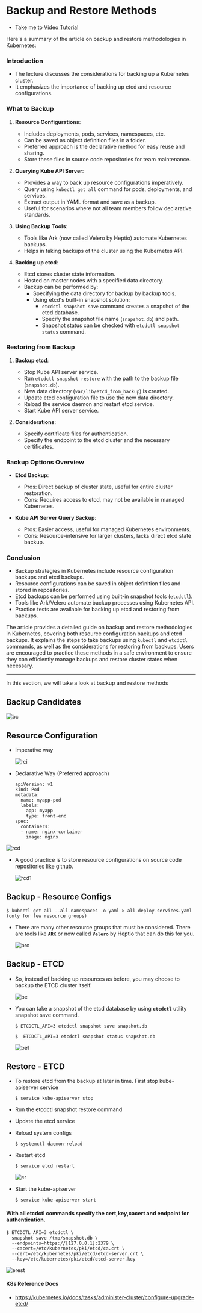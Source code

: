 # Backup and Restore Methods
  - Take me to [Video Tutorial](https://kodekloud.com/topic/backup-and-restore-methods/)



Here's a summary of the article on backup and restore methodologies in Kubernetes:

### Introduction
- The lecture discusses the considerations for backing up a Kubernetes cluster.
- It emphasizes the importance of backing up etcd and resource configurations.

### What to Backup
1. **Resource Configurations**:
   - Includes deployments, pods, services, namespaces, etc.
   - Can be saved as object definition files in a folder.
   - Preferred approach is the declarative method for easy reuse and sharing.
   - Store these files in source code repositories for team maintenance.

2. **Querying Kube API Server**:
   - Provides a way to back up resource configurations imperatively.
   - Query using `kubectl get all` command for pods, deployments, and services.
   - Extract output in YAML format and save as a backup.
   - Useful for scenarios where not all team members follow declarative standards.

3. **Using Backup Tools**:
   - Tools like Ark (now called Velero by Heptio) automate Kubernetes backups.
   - Helps in taking backups of the cluster using the Kubernetes API.

4. **Backing up etcd**:
   - Etcd stores cluster state information.
   - Hosted on master nodes with a specified data directory.
   - Backup can be performed by:
     - Specifying the data directory for backup by backup tools.
     - Using etcd's built-in snapshot solution:
       - `etcdctl snapshot save` command creates a snapshot of the etcd database.
       - Specify the snapshot file name (`snapshot.db`) and path.
       - Snapshot status can be checked with `etcdctl snapshot status` command.

### Restoring from Backup
1. **Backup etcd**:
   - Stop Kube API server service.
   - Run `etcdctl snapshot restore` with the path to the backup file (`snapshot.db`).
   - New data directory (`var/lib/etcd_from_backup`) is created.
   - Update etcd configuration file to use the new data directory.
   - Reload the service daemon and restart etcd service.
   - Start Kube API server service.

2. **Considerations**:
   - Specify certificate files for authentication.
   - Specify the endpoint to the etcd cluster and the necessary certificates.

### Backup Options Overview
- **Etcd Backup**:
  - Pros: Direct backup of cluster state, useful for entire cluster restoration.
  - Cons: Requires access to etcd, may not be available in managed Kubernetes.

- **Kube API Server Query Backup**:
  - Pros: Easier access, useful for managed Kubernetes environments.
  - Cons: Resource-intensive for larger clusters, lacks direct etcd state backup.

### Conclusion
- Backup strategies in Kubernetes include resource configuration backups and etcd backups.
- Resource configurations can be saved in object definition files and stored in repositories.
- Etcd backups can be performed using built-in snapshot tools (`etcdctl`).
- Tools like Ark/Velero automate backup processes using Kubernetes API.
- Practice tests are available for backing up etcd and restoring from backups.

The article provides a detailed guide on backup and restore methodologies in Kubernetes, covering both resource configuration backups and etcd backups. It explains the steps to take backups using `kubectl` and `etcdctl` commands, as well as the considerations for restoring from backups. Users are encouraged to practice these methods in a safe environment to ensure they can efficiently manage backups and restore cluster states when necessary.


_________________________________________________________________________________________________________



  
In this section, we will take a look at backup and restore methods

## Backup Candidates
 
 ![bc](../../images/bc.PNG)
 
## Resource Configuration
- Imperative way
  
  ![rci](../../images/rci.PNG)

- Declarative Way (Preferred approach)
  ```
  apiVersion: v1
  kind: Pod
  metadata:
    name: myapp-pod
    labels:
      app: myapp
      type: front-end
  spec:
    containers:
    - name: nginx-container
      image: nginx
  ```
 ![rcd](../../images/rcd.PNG)
 
- A good practice is to store resource configurations on source code repositories like github.

  ![rcd1](../../images/rcd1.PNG)

## Backup - Resource Configs

  ```
  $ kubectl get all --all-namespaces -o yaml > all-deploy-services.yaml (only for few resource groups)
  ```

- There are many other resource groups that must be considered. There are tools like **`ARK`** or now called **`Velero`** by Heptio that can do this for you.

  ![brc](../../images/brc.PNG)
  
## Backup - ETCD
- So, instead of backing up resources as before, you may choose to backup the ETCD cluster itself. 
  
  ![be](../../images/be.PNG)
  
- You can take a snapshot of the etcd database by using **`etcdctl`** utility snapshot save command.
  ```
  $ ETCDCTL_API=3 etcdctl snapshot save snapshot.db
  ```
  ```
  $  ETCDCTL_API=3 etcdctl snapshot status snapshot.db
  ```
  ![be1](../../images/be1.PNG)
  
## Restore - ETCD
- To restore etcd from the backup at later in time. First stop kube-apiserver service
  ```
  $ service kube-apiserver stop
  ```
- Run the etcdctl snapshot restore command
- Update the etcd service
- Reload system configs
  ```
  $ systemctl daemon-reload
  ```
- Restart etcd
  ```
  $ service etcd restart
  ```
  
  ![er](../../images/er.PNG)
  
- Start the kube-apiserver
  ```
  $ service kube-apiserver start
  ```
#### With all etcdctl commands specify the cert,key,cacert and endpoint for authentication.
```
$ ETCDCTL_API=3 etcdctl \
  snapshot save /tmp/snapshot.db \
  --endpoints=https://[127.0.0.1]:2379 \
  --cacert=/etc/kubernetes/pki/etcd/ca.crt \
  --cert=/etc/kubernetes/pki/etcd/etcd-server.crt \
  --key=/etc/kubernetes/pki/etcd/etcd-server.key
```

  ![erest](../../images/erest.PNG)
  
#### K8s Reference Docs
- https://kubernetes.io/docs/tasks/administer-cluster/configure-upgrade-etcd/


 
